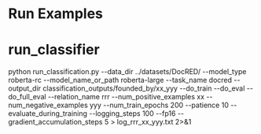 # Run Examples

# run_classifier

python run_classification.py --data_dir ../datasets/DocRED/ --model_type roberta-rc --model_name_or_path roberta-large --task_name docred --output_dir classification_outputs/founded_by/xx_yyy --do_train --do_eval --do_full_eval --relation_name rrr --num_positive_examples xx --num_negative_examples yyy --num_train_epochs 200 --patience 10 --evaluate_during_training --logging_steps 100 --fp16 --gradient_accumulation_steps 5 > log_rrr_xx_yyy.txt 2>&1
